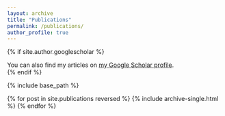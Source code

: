 ```yaml
---
layout: archive
title: "Publications"
permalink: /publications/
author_profile: true
---
```


{% if site.author.googlescholar %}
  <div class="wordwrap">You can also find my articles on <a href="{{https://scholar.google.com/citations?hl=en&user=WwUGCvEAAAAJ}}">my Google Scholar profile</a>.</div>
{% endif %}

{% include base_path %}

{% for post in site.publications reversed %}
  {% include archive-single.html %}
{% endfor %}
